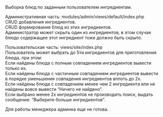 
Выборка блюд по заданным пользователем ингредиентам.<br>
    
Административная часть: modules/admin/views/default/index.php<br>
CRUD добавления ингредиентов.<br>
CRUD формирования блюд из этих ингредиентов.<br>
Администратор может скрыть один из ингредиентов, в этом случае блюдо содержащее этот ингредиент тоже должно быть скрыто.<br>

Пользовательская часть: views/site/index.php<br>
Пользователь может выбрать до 5ти ингредиентов для приготовления блюда, при этом:<br>
Если найдены блюда с полным совпадением ингредиентов вывести только их.<br>
Если найдены блюда с частичным совпадением ингредиентов вывести в порядке уменьшения совпадения ингредиентов вплоть до 2х.<br>
Если найдены блюда с совпадением менее чем 2 ингредиента или не найдены вовсе вывести “Ничего не найдено”.<br>
Если выбрано менее 2х ингредиентов не производить поиск, выдать сообщение: “Выберите больше ингредиентов”.<br>

Для работы менеджера админка еще не готова.
